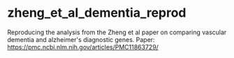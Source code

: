 # zheng_et_al_dementia_reprod
Reproducing the analysis from the Zheng et al paper on comparing vascular dementia and alzheimer's diagnostic genes. Paper: https://pmc.ncbi.nlm.nih.gov/articles/PMC11863729/

